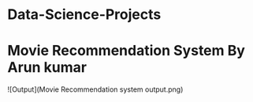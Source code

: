 # Data-Science-Projects
# Movie Recommendation System By **Arun kumar**
![Output](Movie Recommendation system output.png)
